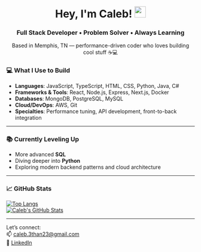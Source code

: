 <h1 align="center">Hey, I'm Caleb! <img src="https://media.giphy.com/media/hvRJCLFzcasrR4ia7z/giphy.gif" width="30px"></h1>
<h3 align="center">Full Stack Developer • Problem Solver • Always Learning</h3>

<p align="center">Based in Memphis, TN — performance-driven coder who loves building cool stuff ☕️💻</p>


### 💻 What I Use to Build

- **Languages**: JavaScript, TypeScript, HTML, CSS, Python, Java, C#
- **Frameworks & Tools**: React, Node.js, Express, Next.js, Docker
- **Databases**: MongoDB, PostgreSQL, MySQL
- **Cloud/DevOps**: AWS, Git
- **Specialties**: Performance tuning, API development, front-to-back integration

---

### 📚 Currently Leveling Up

- More advanced **SQL** 
- Diving deeper into **Python**
- Exploring modern backend patterns and cloud architecture

---

### 📈 GitHub Stats

[![Top Langs](https://github-readme-stats.vercel.app/api/top-langs/?username=Calebssu&layout=compact&theme=tokyonight)](https://github.com/anuraghazra/github-readme-stats)  
[![Caleb's GitHub Stats](https://github-readme-stats.vercel.app/api?username=Calebssu&show_icons=true&theme=tokyonight)](https://github.com/anuraghazra/github-readme-stats)

---

Let’s connect:  
📫 [caleb.3than23@gmail.com](mailto:caleb.3than23@gmail.com)  
💼 [LinkedIn](https://www.linkedin.com/in/calebcunninghamdev/)

